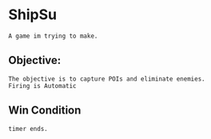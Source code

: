 # ShipSu

    A game im trying to make.

## Objective:

    The objective is to capture POIs and eliminate enemies. 
    Firing is Automatic

## Win Condition

    timer ends.




